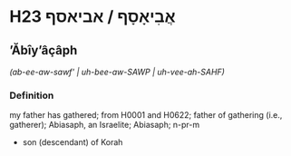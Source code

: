 # H23 אֲבִיאָסָף / אביאסף

## ʼĂbîyʼâçâph

_(ab-ee-aw-sawf' | uh-bee-aw-SAWP | uh-vee-ah-SAHF)_

### Definition

my father has gathered; from H0001 and H0622; father of gathering (i.e., gatherer); Abiasaph, an Israelite; Abiasaph; n-pr-m

- son (descendant) of Korah
